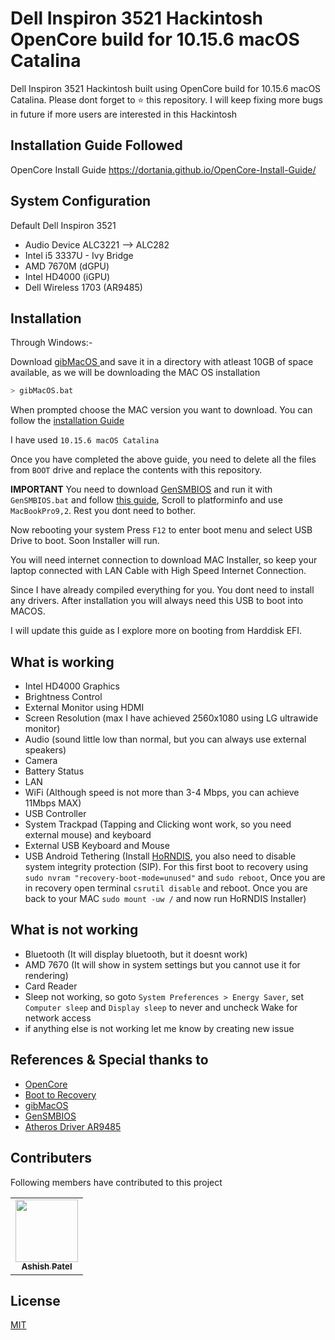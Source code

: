# Dell Inspiron 3521 Hackintosh OpenCore build for 10.15.6 macOS Catalina

Dell Inspiron 3521 Hackintosh built using OpenCore build for 10.15.6 macOS Catalina. Please dont forget to ⭐ this repository. I will keep fixing more bugs in future if more users are interested in this Hackintosh


## Installation Guide Followed
OpenCore Install Guide https://dortania.github.io/OpenCore-Install-Guide/

## System Configuration
Default Dell Inspiron 3521
- Audio Device ALC3221 --> ALC282
- Intel i5 3337U - Ivy Bridge
- AMD 7670M (dGPU)
- Intel HD4000 (iGPU)
- Dell Wireless 1703 (AR9485)

## Installation

Through Windows:-

Download [gibMacOS ](https://github.com/corpnewt/gibMacOS) and save it in a directory with atleast 10GB of space available, as we will be downloading the MAC OS installation

```bash
> gibMacOS.bat
```
When prompted choose the MAC version you want to download. You can follow the [installation  Guide](https://dortania.github.io/OpenCore-Install-Guide/installer-guide/winblows-install.html)

I have used `10.15.6 macOS Catalina`

Once you have completed the above guide, you need to delete all the files from `BOOT` drive and replace the contents with this repository.

**IMPORTANT**
You need to download [GenSMBIOS](https://github.com/corpnewt/GenSMBIOS) and run it with `GenSMBIOS.bat` and follow [this guide](https://dortania.github.io/OpenCore-Install-Guide/config-laptop.plist/ivy-bridge.html#platforminfo), Scroll to platforminfo and use `MacBookPro9,2`. Rest you dont need to bother.
 
Now rebooting your system Press `F12` to enter boot menu and select USB Drive to boot. Soon Installer will run.

You will need internet connection to download MAC Installer, so keep your laptop connected with LAN Cable with High Speed Internet Connection.

Since I have already compiled everything for you. You dont need to install any drivers. After installation you will always need this USB to boot into MACOS.

I will update this guide as I explore more on booting from Harddisk EFI.

## What is working
- Intel HD4000 Graphics
- Brightness Control
- External Monitor using HDMI
- Screen Resolution (max I have achieved 2560x1080 using LG ultrawide monitor)
- Audio (sound little low than normal, but you can always use external speakers)
- Camera
- Battery Status
- LAN
- WiFi (Although speed is not more than 3-4 Mbps, you can achieve 11Mbps MAX)
- USB Controller
- System Trackpad (Tapping and Clicking wont work, so you need external mouse) and keyboard
- External USB Keyboard and Mouse
- USB Android Tethering (Install [HoRNDIS](https://joshuawise.com/horndis), you also need to disable system integrity protection (SIP). For this first boot to recovery using `sudo nvram "recovery-boot-mode=unused"` and `sudo reboot`, Once you are in recovery open terminal `csrutil disable` and reboot. Once you are back to your MAC `sudo mount -uw /` and now run HoRNDIS Installer)

## What is not working
- Bluetooth (It will display bluetooth, but it doesnt work)
- AMD 7670 (It will show in system settings but you cannot use it for rendering)
- Card Reader
- Sleep not working, so goto `System Preferences > Energy Saver`, set `Computer sleep` and `Display sleep` to never and uncheck Wake for network access
- if anything else is not working let me know by creating new issue

## References & Special thanks to
- [OpenCore](https://dortania.github.io/OpenCore-Install-Guide/)
- [Boot to Recovery](https://apple.stackexchange.com/questions/367336/macos-boot-to-recovery-mode-command-line)
- [gibMacOS ](https://github.com/corpnewt/gibMacOS)
- [GenSMBIOS](https://github.com/corpnewt/GenSMBIOS)
- [Atheros Driver AR9485](https://github.com/ipang-dwi/atheros)


## Contributers
Following members have contributed to this project
<!-- prettier-ignore-start -->
<!-- markdownlint-disable -->
<table>
   <tr>
      <td align="center"><a href="https://ashishpatel.dev"><img src="https://avatars3.githubusercontent.com/u/652311?v=4" width="100px;" alt=""/><br /><sub><b>Ashish Patel</b></sub></a></td>
   </tr>
   
   
</table>

<!-- markdownlint-enable -->
<!-- prettier-ignore-end -->
<!-- ALL-CONTRIBUTORS-LIST:END -->

## License
[MIT](https://choosealicense.com/licenses/mit/)